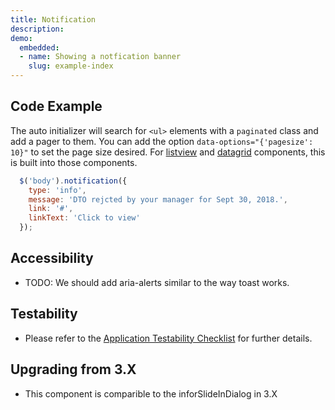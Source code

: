 ```yaml
---
title: Notification
description: 
demo:
  embedded:
  - name: Showing a notfication banner
    slug: example-index
---
```


## Code Example

The auto initializer will search for `<ul>` elements with a `paginated` class and add a pager to them. You can add the option `data-options="{'pagesize': 10}"` to set the page size desired. For [listview](./listview) and [datagrid](./datagrid) components, this is built into those components.

```javascript
  $('body').notification({
    type: 'info',
    message: 'DTO rejcted by your manager for Sept 30, 2018.',
    link: '#',
    linkText: 'Click to view'
  });
```

## Accessibility

- TODO: We should add aria-alerts similar to the way toast works.

## Testability

- Please refer to the [Application Testability Checklist](https://design.infor.com/resources/application-testability-checklist) for further details.

## Upgrading from 3.X

- This component is comparible to the inforSlideInDialog in 3.X
